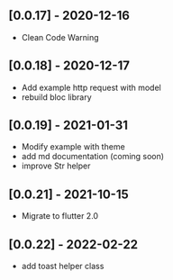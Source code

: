 
## \[0.0.17\] - 2020-12-16

* Clean Code Warning


## \[0.0.18\] - 2020-12-17

* Add example http request with model
* rebuild bloc library


## \[0.0.19\] - 2021-01-31

* Modify example with theme
* add md documentation (coming soon)
* improve Str helper

## \[0.0.21\] - 2021-10-15

* Migrate to flutter 2.0

## \[0.0.22\] - 2022-02-22

* add toast helper class